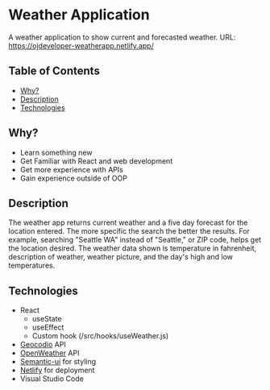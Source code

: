 # Weather Application

A weather application to show current and forecasted weather.
URL: https://ojdeveloper-weatherapp.netlify.app/

## Table of Contents
* [Why?](#why?)
* [Description](#Description)
* [Technologies](#Technologies)

## Why?
* Learn something new
* Get Familiar with React and web development
* Get more experience with APIs
* Gain experience outside of OOP

## Description

The weather app returns current weather and a five day forecast for the location entered. The more specific the search the better the results. For example, searching "Seattle WA" instead of "Seattle," or ZIP code, helps get the location desired. The weather data shown is temperature in fahrenheit, description of weather, weather picture, and the day's high and low temperatures.

## Technologies

* React
  - useState
  - useEffect
  - Custom hook (/src/hooks/useWeather.js)
* [Geocodio](https://www.geocod.io/) API
* [OpenWeather](https://openweathermap.org/) API
* [Semantic-ui](https://semantic-ui.com/) for styling
* [Netlify](https://www.netlify.com/) for deployment
* Visual Studio Code

